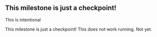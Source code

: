
This milestone is just a checkpoint!
-
This is intentional

This milestone is just a checkpoint!
This does not work running. Not yet.
